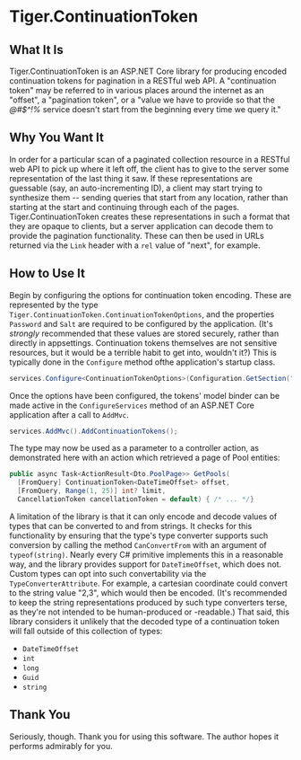 # Tiger.ContinuationToken

## What It Is

Tiger.ContinuationToken is an ASP.NET Core library for producing encoded continuation tokens for pagination in a RESTful web API. A "continuation token" may be referred to in various places around the internet as an "offset", a "pagination token", or a "value we have to provide so that the _@#$^!%_ service doesn't start from the beginning every time we query it."

## Why You Want It

In order for a particular scan of a paginated collection resource in a RESTful web API to pick up where it left off, the client has to give to the server some representation of the last thing it saw. If these representations are guessable (say, an auto-incrementing ID), a client may start trying to synthesize them -- sending queries that start from any location, rather than starting at the start and continuing through each of the pages. Tiger.ContinuationToken creates these representations in such a format that they are opaque to clients, but a server application can decode them to provide the pagination functionality. These can then be used in URLs returned via the `Link` header with a `rel` value of "next", for example.

## How to Use It

Begin by configuring the options for continuation token encoding. These are represented by the type `Tiger.ContinuationToken.ContinuationTokenOptions`, and the properties `Password` and `Salt` are required to be configured by the application. (It's _strongly_ recommended that these values are stored securely, rather than directly in appsettings. Continuation tokens themselves are not sensitive resources, but it would be a terrible habit to get into, wouldn't it?) This is typically done in the `Configure` method ofthe application's startup class.

```csharp
services.Configure<ContinuationTokenOptions>(Configuration.GetSection("ContinuationToken"));
```

Once the options have been configured, the tokens' model binder can be made active in the `ConfigureServices` method of an ASP.NET Core application after a call to `AddMvc`.

```csharp
services.AddMvc().AddContinuationTokens();
```

The type may now be used as a parameter to a controller action, as demonstrated here with an action which retrieved a page of Pool entities:

```csharp
public async Task<ActionResult<Dto.PoolPage>> GetPools(
  [FromQuery] ContinuationToken<DateTimeOffset> offset,
  [FromQuery, Range(1, 25)] int? limit,
  CancellationToken cancellationToken = default) { /* ... */}
```

A limitation of the library is that it can only encode and decode values of types that can be converted to and from strings. It checks for this functionality by ensuring that the type's type converter supports such conversion by calling the method `CanConvertFrom` with an argument of `typeof(string)`. Nearly every C# primitive implements this in a reasonable way, and the library provides support for `DateTimeOffset`, which does not. Custom types can opt into such convertability via the `TypeConverterAttribute`. For example, a cartesian coordinate could convert to the string value "2,3", which would then be encoded. (It's recommended to keep the string representations produced by such type converters terse, as they're not intended to be human-produced or -readable.) That said, this library considers it unlikely that the decoded type of a continuation token will fall outside of this collection of types:

- `DateTimeOffset`
- `int`
- `long`
- `Guid`
- `string`

## Thank You

Seriously, though. Thank you for using this software. The author hopes it performs admirably for you.
